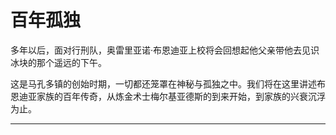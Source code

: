 # 百年孤独

多年以后，面对行刑队，奥雷里亚诺·布恩迪亚上校将会回想起他父亲带他去见识冰块的那个遥远的下午。

这是马孔多镇的创始时期，一切都还笼罩在神秘与孤独之中。我们将在这里讲述布恩迪亚家族的百年传奇，从炼金术士梅尔基亚德斯的到来开始，到家族的兴衰沉浮为止。

---

